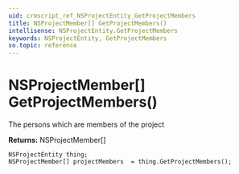 ```yaml
---
uid: crmscript_ref_NSProjectEntity_GetProjectMembers
title: NSProjectMember[] GetProjectMembers()
intellisense: NSProjectEntity.GetProjectMembers
keywords: NSProjectEntity, GetProjectMembers
so.topic: reference
---
```


# NSProjectMember[] GetProjectMembers()

The persons which are members of the project

**Returns:** NSProjectMember[]

```crmscript
NSProjectEntity thing;
NSProjectMember[] projectMembers  = thing.GetProjectMembers();
```

